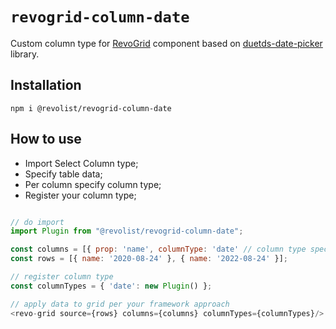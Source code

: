 # `revogrid-column-date`
Custom column type for [RevoGrid](https://github.com/revolist/revogrid) component based on [duetds-date-picker](https://github.com/duetds/date-picker) library.


## Installation
`npm i @revolist/revogrid-column-date`

## How to use

- Import Select Column type;
- Specify table data;
- Per column specify column type;
- Register your column type;
```js

// do import
import Plugin from "@revolist/revogrid-column-date";

const columns = [{ prop: 'name', columnType: 'date' // column type specified as 'select' }];
const rows = [{ name: '2020-08-24' }, { name: '2022-08-24' }];

// register column type
const columnTypes = { 'date': new Plugin() };

// apply data to grid per your framework approach
<revo-grid source={rows} columns={columns} columnTypes={columnTypes}/>
```
